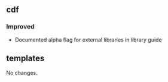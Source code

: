 ## cdf 

### Improved

- Documented alpha flag for external libraries in library guide

## templates

No changes.